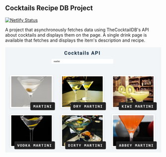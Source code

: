 ## Cocktails Recipe DB Project

[![Netlify Status](https://api.netlify.com/api/v1/badges/10e8a0cd-5239-4af0-983a-33248737e53a/deploy-status)](https://app.netlify.com/sites/cocktails-recipe-db/deploys)

A project that asynchronously fetches data using TheCocktailDB's API about cocktails and displays them on the page. A single drink page is available that fetches and displays the item's description and recipe.

![Preview](https://github.com/Hrodberht/cocktails/blob/main/desktop-preview.png)
